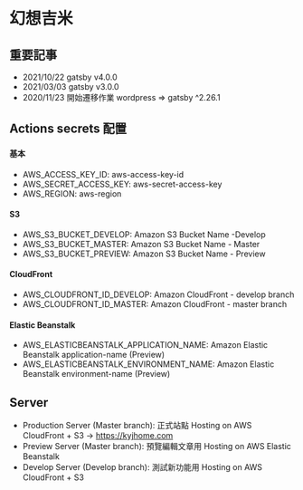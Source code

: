 # 幻想吉米

## 重要記事

- 2021/10/22 gatsby v4.0.0
- 2021/03/03 gatsby v3.0.0
- 2020/11/23 開始遷移作業 wordpress => gatsby ^2.26.1

## Actions secrets 配置

#### 基本

- AWS_ACCESS_KEY_ID: aws-access-key-id
- AWS_SECRET_ACCESS_KEY: aws-secret-access-key
- AWS_REGION: aws-region

#### S3

- AWS_S3_BUCKET_DEVELOP: Amazon S3 Bucket Name -Develop
- AWS_S3_BUCKET_MASTER: Amazon S3 Bucket Name - Master
- AWS_S3_BUCKET_PREVIEW: Amazon S3 Bucket Name - Preview

#### CloudFront

- AWS_CLOUDFRONT_ID_DEVELOP: Amazon CloudFront - develop branch
- AWS_CLOUDFRONT_ID_MASTER: Amazon CloudFront - master branch

#### Elastic Beanstalk

- AWS_ELASTICBEANSTALK_APPLICATION_NAME: Amazon Elastic Beanstalk application-name (Preview)
- AWS_ELASTICBEANSTALK_ENVIRONMENT_NAME: Amazon Elastic Beanstalk environment-name (Preview)

## Server

- Production Server (Master branch): 正式站點 Hosting on AWS CloudFront + S3 -> https://kyjhome.com
- Preview Server (Master branch): 預覽編輯文章用 Hosting on AWS Elastic Beanstalk
- Develop Server (Develop branch): 測試新功能用 Hosting on AWS CloudFront + S3
